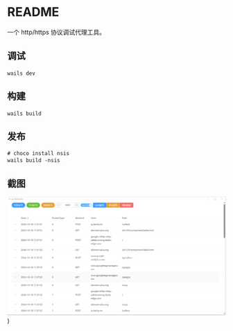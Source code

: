 # README

一个 http/https 协议调试代理工具。

## 调试

```shell
wails dev
```

## 构建

```shell
wails build
```

## 发布

```shell
# choco install nsis
wails build -nsis
```

## 截图


![screenshot-1](https://github.com/dreamsxin/go-netsniffer/blob/main/screenshot/screenshot-01.png?raw=true))
